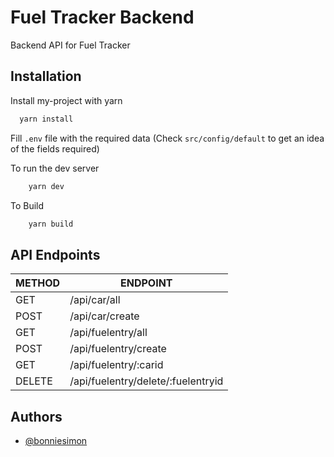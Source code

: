 
# Fuel Tracker Backend

Backend API for Fuel Tracker




## Installation

Install my-project with yarn

```bash
  yarn install
```

Fill `.env` file with the required data (Check `src/config/default` to get an idea of the fields required)

To run the dev server
```bash
    yarn dev
```

To Build
```bash
    yarn build
```

## API Endpoints

| METHOD | ENDPOINT |
| ------- | ------ |
| GET |  /api/car/all  |
| POST  | /api/car/create  |
| GET  | /api/fuelentry/all | 
| POST  | /api/fuelentry/create   |
| GET  | /api/fuelentry/:carid  |
| DELETE  | /api/fuelentry/delete/:fuelentryid  |

## Authors

- [@bonniesimon](https://www.github.com/bonniesimon)